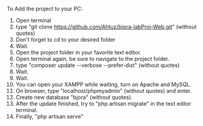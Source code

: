 To Add the project to your PC:

1. Open terminal
2. type "git clone https://github.com/Ahtuz/bjora-labProj-Web.git" (without quotes)
3. Don't forget to cd to your desired folder
4. Wait.
5. Open the project folder in your favorite text editor.
6. Open terminal again, be sure to navigate to the project folder.
7. type "composer update --verbose --prefer-dist" (without quotes)
8. Wait.
9. Wait.
10. You can open your XAMPP while waiting, turn on Apache and MySQL.
11. On browser, type "localhost/phpmyadmin" (without quotes) and enter.
12. Create new database "bjora" (without quotes).
13. After the update finished, try to "php artisan migrate" in the text editor terminal.
14. Finally, "php artisan serve"
